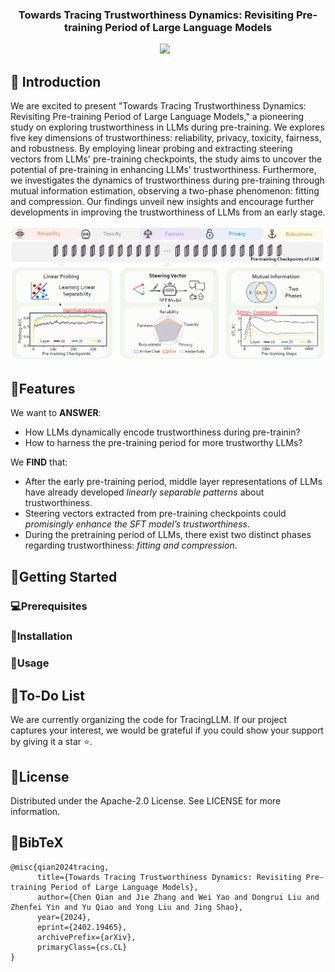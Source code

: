 <!-- <p align="center">
  <img src="assets/logo.png"  height=120>
</p> -->


### <div align="center">Towards Tracing Trustworthiness Dynamics: Revisiting Pre-training Period of Large Language Models<div> 

<div align="center">
<a href="https://arxiv.org/abs/2402.19465"><img src="https://img.shields.io/static/v1?label=Paper&message=Arxiv:TracingLLM&color=red&logo=arxiv"></a> &ensp;
</div>



## 🌈 Introduction
We are excited to present "Towards Tracing Trustworthiness Dynamics: Revisiting Pre-training Period of Large Language Models," a pioneering study on exploring trustworthiness in LLMs during pre-training. 
We explores five key dimensions of trustworthiness: reliability, privacy, toxicity, fairness, and robustness. 
By employing linear probing and extracting steering vectors from LLMs' pre-training checkpoints, the study aims to uncover the potential of pre-training in enhancing LLMs' trustworthiness. Furthermore, we investigates the dynamics of trustworthiness during pre-training through mutual information estimation, observing a two-phase phenomenon: fitting and compression. 
Our findings unveil new insights and encourage further developments in improving the trustworthiness of LLMs from an early stage.


![Overview Diagram](assets/overview.png)



##  🚩Features

We want to **ANSWER**: 

- How LLMs dynamically encode trustworthiness during pre-trainin?
- How to harness the pre-training period for more trustworthy LLMs?

We **FIND** that:

- After the early pre-training period, middle layer representations of LLMs have already developed *linearly separable patterns* about trustworthiness.
- Steering vectors extracted from pre-training checkpoints could *promisingly enhance the SFT model’s trustworthiness*.
- During the pretraining period of LLMs, there exist two distinct phases regarding trustworthiness: *fitting and compression*.

## 🚀Getting Started

### 💻Prerequisites

### 🔧Installation

### 🌟Usage

## 💪To-Do List
We are currently organizing the code for TracingLLM. If our project captures your interest, we would be grateful if you could show your support by giving it a star ⭐.

## 📝License
Distributed under the Apache-2.0 License. See LICENSE for more information.

## 📖BibTeX
```
@misc{qian2024tracing,
      title={Towards Tracing Trustworthiness Dynamics: Revisiting Pre-training Period of Large Language Models}, 
      author={Chen Qian and Jie Zhang and Wei Yao and Dongrui Liu and Zhenfei Yin and Yu Qiao and Yong Liu and Jing Shao},
      year={2024},
      eprint={2402.19465},
      archivePrefix={arXiv},
      primaryClass={cs.CL}
}
